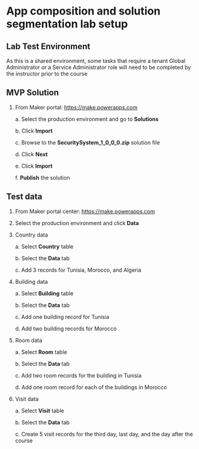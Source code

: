 **App composition and solution segmentation lab setup**
=======================================================

**Lab Test Environment**
------------------------

As this is a shared environment, some tasks that require a tenant Global Administrator or a Service Administrator role will need to be completed by the instructor prior to the course

**MVP Solution**
-------------------

1. From Maker portal: <https://make.powerapps.com>

    a. Select the production environment and go to **Solutions**

    b. Click **Import**

    c. Browse to the **SecuritySystem_1_0_0_0.zip** solution file

    d. Click **Next**

    e. Click **Import**

    f. **Publish** the solution

**Test data**
---------------

1. From Maker portal center: <https://make.powerapps.com>

2. Select the production environment and click **Data**

3. Country data

    a. Select **Country** table

    b. Select the **Data** tab

    c. Add 3 records for Tunisia, Morocco, and Algeria

4. Building data

    a. Select **Building** table

    b. Select the **Data** tab

    c. Add one building record for Tunisia

    d. Add two building records for Morocco

5. Room data

    a. Select **Room** table

    b. Select the **Data** tab

    c. Add two room records for the building in Tunisia

    d. Add one room record for each of the buildings in Morocco

6. Visit data

    a. Select **Visit** table

    b. Select the **Data** tab

    c. Create 5 visit records for the third day, last day, and the day after the course
